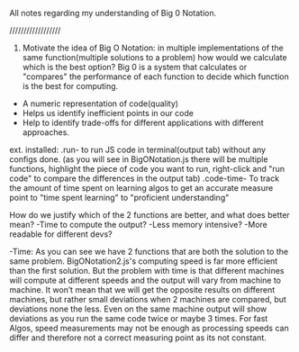 All notes regarding my understanding of Big 0 Notation.

//////////////////

1. Motivate the idea of Big O Notation:
   in multiple implementations of the same function(multiple solutions to a problem) how would we calculate which is the best option?
   Big 0 is a system that calculates or "compares" the performance of each function to decide which function is the best for computing.

- A numeric representation of code(quality)
- Helps us identify inefficient points in our code
- Help to identify trade-offs for different applications with different approaches.

ext. installed:
.run- to run JS code in terminal(output tab) without any configs done.
(as you will see in BigONotation.js there will be multiple functions, highlight the piece of code you want to run, right-click and "run code" to compare the differences in the output tab)
.code-time- To track the amount of time spent on learning algos to get an accurate measure point to "time spent learning" to "proficient understanding"

How do we justify which of the 2 functions are better, and what does better mean?
-Time to compute the output?
-Less memory intensive?
-More readable for different devs?

-Time: As you can see we have 2 functions that are both the solution to the same problem. BigONotation2.js's computing speed is far more efficient than the first solution.
But the problem with time is that different machines will compute at different speeds and the output will vary from machine to machine.
It won’t mean that we will get the opposite results on different machines, but rather small deviations when 2 machines are compared, but deviations none the less.
Even on the same machine output will show deviations as you run the same code twice or maybe 3 times.
For fast Algos, speed measurements may not be enough as processing speeds can differ and therefore not a correct measuring point as its not constant.
